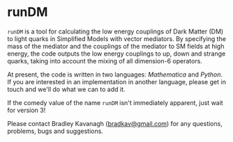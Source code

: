 # runDM

`runDM` is a tool for calculating the low energy couplings of Dark Matter (DM) to light quarks in Simplified Models with vector mediators. By specifying the mass of the mediator and the couplings of the mediator to SM fields at high energy, the code outputs the low energy couplings to up, down and strange quarks, taking into account the mixing of all dimension-6 operators.

At present, the code is written in two languages: *Mathematica* and *Python*. If you are interested in an implementation in another language, please get in touch and we'll do what we can to add it.

If the comedy value of the name `runDM` isn't immediately apparent, just wait for version 3!

Please contact Bradley Kavanagh (bradkav@gmail.com) for any questions, problems, bugs and suggestions.
